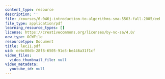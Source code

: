```yaml
---
content_type: resource
description: ''
file: /courses/6-046j-introduction-to-algorithms-sma-5503-fall-2005/eebc00db28f8650591e3be446a31f1cf_lec11.pdf
file_type: application/pdf
learning_resource_types: []
license: https://creativecommons.org/licenses/by-nc-sa/4.0/
ocw_type: OCWFile
resourcetype: Document
title: lec11.pdf
uid: eebc00db-28f8-6505-91e3-be446a31f1cf
video_files:
  video_thumbnail_file: null
video_metadata:
  youtube_id: null
---
```

